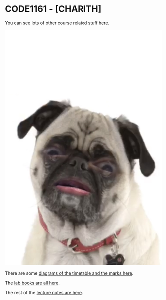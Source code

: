 # CODE1161 - [CHARITH]

You can see lots of other course related stuff [here](https://notionparallax.co.uk/CODE1161).

![a photo of me](IMG_0800.jpg)

There are some [diagrams of the timetable and the marks here](https://notionparallax.github.io/code1161base/admin/diagrams.html).

The [lab books are all here](https://medium.com/code17).

The rest of the [lecture notes are here](https://notionparallax.co.uk/CODE1161).
